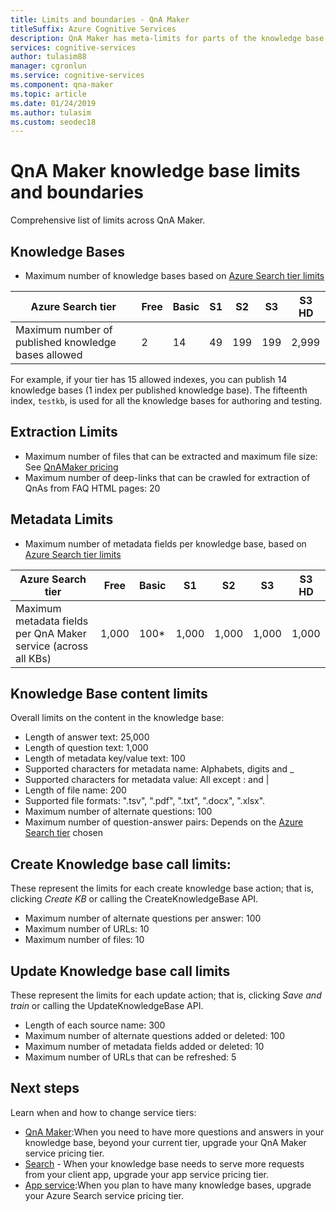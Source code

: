 ```yaml
---
title: Limits and boundaries - QnA Maker 
titleSuffix: Azure Cognitive Services
description: QnA Maker has meta-limits for parts of the knowledge base and service. It is important to keep your knowledge base within those limits in order to test and publish. 
services: cognitive-services
author: tulasim88
manager: cgronlun
ms.service: cognitive-services
ms.component: qna-maker
ms.topic: article
ms.date: 01/24/2019
ms.author: tulasim
ms.custom: seodec18
---
```


# QnA Maker knowledge base limits and boundaries
Comprehensive list of limits across QnA Maker.

## Knowledge Bases

* Maximum number of knowledge bases based on [Azure Search tier limits](https://docs.microsoft.com/azure/search/search-limits-quotas-capacity)

|**Azure Search tier** | **Free** | **Basic** |**S1** | **S2**| **S3** |**S3 HD**|
|---|---|---|---|---|---|----|
|Maximum number of published knowledge bases allowed|2|14|49|199|199|2,999|

 For example, if your tier has 15 allowed indexes, you can publish 14 knowledge bases (1 index per published knowledge base). The fifteenth index, `testkb`, is used for all the knowledge bases for authoring and testing. 

## Extraction Limits
* Maximum number of files that can be extracted and maximum file size: See [QnAMaker pricing](https://azure.microsoft.com/pricing/details/cognitive-services/qna-maker/)
* Maximum number of deep-links that can be crawled for extraction of QnAs from FAQ HTML pages: 20

## Metadata Limits
* Maximum number of metadata fields per knowledge base, based on [Azure Search tier limits](https://docs.microsoft.com/azure/search/search-limits-quotas-capacity)

|**Azure Search tier** | **Free** | **Basic** |**S1** | **S2**| **S3** |**S3 HD**|
|---|---|---|---|---|---|----|
|Maximum metadata fields per QnA Maker service (across all KBs)|1,000|100*|1,000|1,000|1,000|1,000|

## Knowledge Base content limits
Overall limits on the content in the knowledge base:
* Length of answer text: 25,000
* Length of question text: 1,000
* Length of metadata key/value text: 100
* Supported characters for metadata name: Alphabets, digits and _  
* Supported characters for metadata value: All except : and | 
* Length of file name: 200
* Supported file formats: ".tsv", ".pdf", ".txt", ".docx", ".xlsx".
* Maximum number of alternate questions: 100
* Maximum number of question-answer pairs: Depends on the [Azure Search tier](https://docs.microsoft.com/azure/search/search-limits-quotas-capacity#document-limits) chosen 

## Create Knowledge base call limits:
These represent the limits for each create knowledge base action; that is, clicking *Create KB* or calling the CreateKnowledgeBase API.
* Maximum number of alternate questions per answer: 100
* Maximum number of URLs: 10
* Maximum number of files: 10

## Update Knowledge base call limits
These represent the limits for each update action; that is, clicking *Save and train* or calling the UpdateKnowledgeBase API.
* Length of each source name: 300
* Maximum number of alternate questions added or deleted: 100
* Maximum number of metadata fields added or deleted: 10
* Maximum number of URLs that can be refreshed: 5

## Next steps

Learn when and how to change service tiers:

* [QnA Maker](how-to/upgrade-qnamaker-service.md#upgrade-qna-maker-management-sku):When you need to have more questions and answers in your knowledge base, beyond your current tier, upgrade your QnA Maker service pricing tier.
* [Search](how-to/upgrade-qnamaker-service.md#upgrade-app-service) - When your knowledge base needs to serve more requests from your client app, upgrade your app service pricing tier.
* [App service](how-to/upgrade-qnamaker-service.md#upgrade-azure-search-service):When you plan to have many knowledge bases, upgrade your Azure Search service pricing tier.